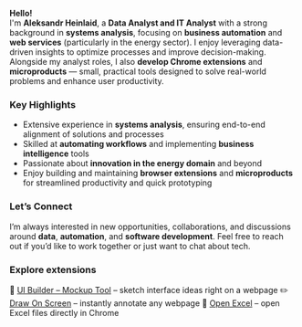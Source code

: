**Hello!**  
I'm **Aleksandr Heinlaid**, a **Data Analyst and IT Analyst** with a strong background in **systems analysis**, focusing on **business automation** and **web services** (particularly in the energy sector). I enjoy leveraging data-driven insights to optimize processes and improve decision-making. Alongside my analyst roles, I also **develop Chrome extensions** and **microproducts** — small, practical tools designed to solve real-world problems and enhance user productivity.

### Key Highlights
- Extensive experience in **systems analysis**, ensuring end-to-end alignment of solutions and processes  
- Skilled at **automating workflows** and implementing **business intelligence** tools  
- Passionate about **innovation in the energy domain** and beyond  
- Enjoy building and maintaining **browser extensions** and **microproducts** for streamlined productivity and quick prototyping  

### Let’s Connect
I’m always interested in new opportunities, collaborations, and discussions around **data**, **automation**, and **software development**. Feel free to reach out if you’d like to work together or just want to chat about tech.

### Explore extensions
🧩 [UI Builder – Mockup Tool](https://chrome.google.com/webstore/detail/kcaolbnngiaedjenblchphhmmlcmajmi) – sketch interface ideas right on a webpage
✏️ [Draw On Screen](https://chromewebstore.google.com/detail/draw-on-screen/hjafaofnkfblcpkppadbneegaepffjfd) – instantly annotate any webpage
📂 [Open Excel](https://chromewebstore.google.com/detail/open-excel/iocnoabndkjippckmjbglgdecdldcnjb) – open Excel files directly in Chrome
